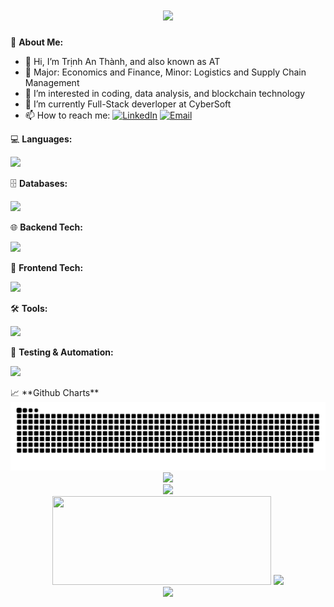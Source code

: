 <h1 align="center">
    <img src="https://readme-typing-svg.herokuapp.com/?font=Righteous&size=45&color=F3D7CA&center=true&vCenter=true&width=600&height=80&duration=5000&lines=Hi+I'm+An+Thanh!+👋;+I'm+come+from+VietNam;" />
</h1>


🤖 **About Me:**
- 👋 Hi, I’m Trịnh An Thành, and also known as AT
- 🔭 Major: Economics and Finance, Minor: Logistics and Supply Chain Management
- 👀 I’m interested in coding, data analysis, and blockchain technology
- 🌱 I’m currently Full-Stack deverloper at CyberSoft 
- 📫 How to reach me: [![LinkedIn](https://img.shields.io/badge/LinkedIn-Connect-blue)](https://www.linkedin.com/in/an-thanh-trinh-375164266) [![Email](https://img.shields.io/badge/Email-Send%20Mail-red)](mailto:trinhanthanh@example.com)

💻 **Languages:**  
<p>
  <a href="https://skillicons.dev">
    <img src="https://skillicons.dev/icons?i=py,java,cs,cpp,js,ts&perline=6" />
  </a>
</p>

🗄️ **Databases:**  
<p>
  <a href="https://skillicons.dev">
    <img src="https://skillicons.dev/icons?i=mysql,postgres,mongodb&perline=6" />
  </a>
</p>

🌐 **Backend Tech:**  
<p>
  <a href="https://skillicons.dev">
    <img src="https://skillicons.dev/icons?i=fastapi,express,nestjs,nodejs,graphql,prisma,sequelize&perline=6" />
  </a>
</p>

🎨 **Frontend Tech:**  
<p>
  <a href="https://skillicons.dev">
    <img src="https://skillicons.dev/icons?i=react,nextjs,redux,html,css,bootstrap,sass,tailwind,materialui,vite&perline=6" />
  </a>
</p>

🛠 **Tools:**  
<p>
  <a href="https://skillicons.dev">
    <img src="https://skillicons.dev/icons?i=vscode,idea,npm,yarn,bun,postman,github,git,vercel,firebase,figma,anaconda,docker,jira&perline=6" />
  </a>
</p>

🧪 **Testing & Automation:**  
<p>
  <a href="https://skillicons.dev">
    <img src="https://skillicons.dev/icons?i=selenium&perline=6" />
  </a>
</p>
📈 **Github Charts**

 <picture>
  <source media="(prefers-color-scheme: dark)" srcset="https://raw.githubusercontent.com/AnnThanhh/AnnThanhh/output/github-snake-dark.svg" />
  <source media="(prefers-color-scheme: light)" srcset="https://raw.githubusercontent.com/AnnThanhh/AnnThanhh/output/github-snake.svg" />
  <img alt="github-snake" src="https://raw.githubusercontent.com/AnnThanhh/AnnThanhh/output/github-snake.svg" />
</picture>

<div align="center">
  <img src="https://quotes-github-readme.vercel.app/api?type=horizontal&theme=tokyonight" />
</div>

<div  align="center">
  <img src="https://github-readme-stats.vercel.app/api/top-langs/?username=AnnThanhh&layout=compact&theme=tokyonight" />
</div>

<div  align="center">
  <img width="350px" height="142px"  src="https://github-readme-stats.vercel.app/api?username=AnnThanhh&rank_icon=github&theme=tokyonight" />
  <img width="360px"  src="https://github-readme-streak-stats.herokuapp.com/?user=AnnThanhh&theme=tokyonight" />
</div>

<div  align="center">
  <img src="https://github-profile-trophy.vercel.app/?username=AnnThanhh&theme=tokyonight&no-frame=true&column=4&margin-w=10" />
</div>









